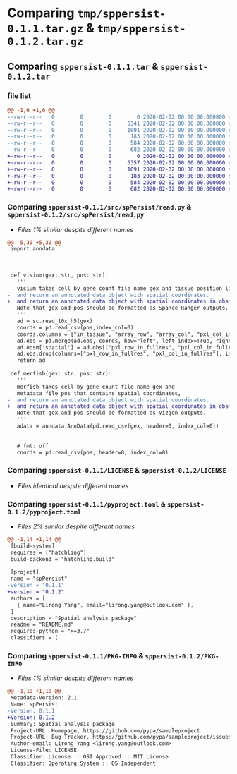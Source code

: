# Comparing `tmp/sppersist-0.1.1.tar.gz` & `tmp/sppersist-0.1.2.tar.gz`

## Comparing `sppersist-0.1.1.tar` & `sppersist-0.1.2.tar`

### file list

```diff
@@ -1,6 +1,6 @@
--rw-r--r--   0        0        0        0 2020-02-02 00:00:00.000000 sppersist-0.1.1/src/spPersist/__init__.py
--rw-r--r--   0        0        0     6341 2020-02-02 00:00:00.000000 sppersist-0.1.1/src/spPersist/read.py
--rw-r--r--   0        0        0     1091 2020-02-02 00:00:00.000000 sppersist-0.1.1/LICENSE
--rw-r--r--   0        0        0      183 2020-02-02 00:00:00.000000 sppersist-0.1.1/README.md
--rw-r--r--   0        0        0      584 2020-02-02 00:00:00.000000 sppersist-0.1.1/pyproject.toml
--rw-r--r--   0        0        0      682 2020-02-02 00:00:00.000000 sppersist-0.1.1/PKG-INFO
+-rw-r--r--   0        0        0        0 2020-02-02 00:00:00.000000 sppersist-0.1.2/src/spPersist/__init__.py
+-rw-r--r--   0        0        0     6357 2020-02-02 00:00:00.000000 sppersist-0.1.2/src/spPersist/read.py
+-rw-r--r--   0        0        0     1091 2020-02-02 00:00:00.000000 sppersist-0.1.2/LICENSE
+-rw-r--r--   0        0        0      183 2020-02-02 00:00:00.000000 sppersist-0.1.2/README.md
+-rw-r--r--   0        0        0      584 2020-02-02 00:00:00.000000 sppersist-0.1.2/pyproject.toml
+-rw-r--r--   0        0        0      682 2020-02-02 00:00:00.000000 sppersist-0.1.2/PKG-INFO
```

### Comparing `sppersist-0.1.1/src/spPersist/read.py` & `sppersist-0.1.2/src/spPersist/read.py`

 * *Files 1% similar despite different names*

```diff
@@ -5,30 +5,30 @@
 import anndata
 
 
 
 def visium(gex: str, pos: str):
   '''
   visium takes cell by gene count file name gex and tissue position lists pos, 
-  and return an annotated data object with spatial coordinates.
+  and return an annotated data object with spatial coordinates in obsm.
   Note that gex and pos should be formatted as Spance Ranger outputs.
   '''
   ad = sc.read_10x_h5(gex)
   coords = pd.read_csv(pos,index_col=0)
   coords.columns = ["in_tissue", "array_row", "array_col", "pxl_col_in_fullres", "pxl_row_in_fullres"]
   ad.obs = pd.merge(ad.obs, coords, how="left", left_index=True, right_index=True)
   ad.obsm['spatial'] = ad.obs[["pxl_row_in_fullres", "pxl_col_in_fullres"]].values
   ad.obs.drop(columns=["pxl_row_in_fullres", "pxl_col_in_fullres"], inplace=True)
   return ad
 
 def merfish(gex: str, pos: str):
   '''
   merfish takes cell by gene count file name gex and
   metadata file pos that contains spatial coordinates, 
-  and return an annotated data object with spatial coordinates.
+  and return an annotated data object with spatial coordinates in obsm.
   Note that gex and pos should be formatted as Vizgen outputs.
   '''
   adata = anndata.AnnData(pd.read_csv(gex, header=0, index_col=0))
   
 
   # fmt: off
   coords = pd.read_csv(pos, header=0, index_col=0)
```

### Comparing `sppersist-0.1.1/LICENSE` & `sppersist-0.1.2/LICENSE`

 * *Files identical despite different names*

### Comparing `sppersist-0.1.1/pyproject.toml` & `sppersist-0.1.2/pyproject.toml`

 * *Files 2% similar despite different names*

```diff
@@ -1,14 +1,14 @@
 [build-system]
 requires = ["hatchling"]
 build-backend = "hatchling.build"
 
 [project]
 name = "spPersist"
-version = "0.1.1"
+version = "0.1.2"
 authors = [
   { name="Lirong Yang", email="lirong.yang@outlook.com" },
 ]
 description = "Spatial analysis package"
 readme = "README.md"
 requires-python = ">=3.7"
 classifiers = [
```

### Comparing `sppersist-0.1.1/PKG-INFO` & `sppersist-0.1.2/PKG-INFO`

 * *Files 1% similar despite different names*

```diff
@@ -1,10 +1,10 @@
 Metadata-Version: 2.1
 Name: spPersist
-Version: 0.1.1
+Version: 0.1.2
 Summary: Spatial analysis package
 Project-URL: Homepage, https://github.com/pypa/sampleproject
 Project-URL: Bug Tracker, https://github.com/pypa/sampleproject/issues
 Author-email: Lirong Yang <lirong.yang@outlook.com>
 License-File: LICENSE
 Classifier: License :: OSI Approved :: MIT License
 Classifier: Operating System :: OS Independent
```

